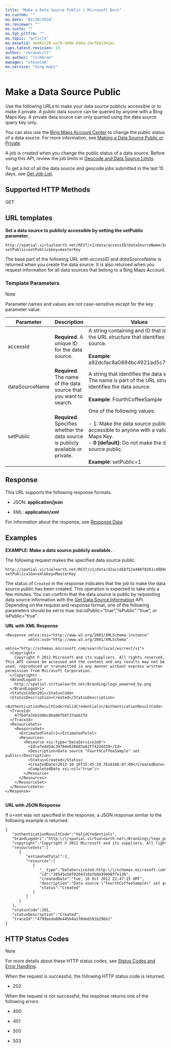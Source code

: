 ```yaml
---
title: "Make a Data Source Public | Microsoft Docs"
ms.custom: ""
ms.date: "02/28/2018"
ms.reviewer: ""
ms.suite: ""
ms.tgt_pltfrm: ""
ms.topic: "article"
ms.assetid: a0462c29-ea78-440b-836a-24cfb81341ec
caps.latest.revision: 15
author: "rbrundritt"
ms.author: "richbrun"
manager: "stevelom"
ms.service: "bing-maps"
---
```

# Make a Data Source Public
Use the following URLs to make your data source publicly accessible or to make it private. A public data source can be queried by anyone with a Bing Maps Key. A private data source can only queried using the data source query key only.  
  
 You can also use the [Bing Maps Account Center](http://www.bingmapsportal.com) to change the public status of a data source. For more information, see [Making a Data Source Public or Private](http://msdn.microsoft.com/en-us/library/dn151784.aspx).  
  
 A job is created when you change the public status of a data source.  Before using this API, review the job limits in [Geocode and Data Source Limits](../geocode-and-data-source-limits.md).  
  
 To get a list of all the data source and geocode jobs submitted in the last 15 days, see [Get Job List](../get-job-list.md).  
  
## Supported HTTP Methods  
 GET  
  
## URL templates  
 **Set a data source to publicly accessible by setting the setPublic parameter.**.  
  
```  
http://spatial.virtualearth.net/REST/v1/data/accessID/dataSourceName/$updateDataSource?setPublic=setPublic&key=masterKey  
```  
  
 The base part of the following URL with *accessID* and *dataSourceName* is returned when you create the data source. It is also returned when you request information for all data sources that belong to a Bing Maps Account.  
  
### Template Parameters  
  
> [!NOTE]
>  Parameter names and values are not case-sensitive except for the key parameter value.  
  
|Parameter|Description|Values|  
|---------------|-----------------|------------|  
|accessId|**Required**. A unique ID for the data source.|A string containing and ID that is part of the URL structure that identifies the data source.<br /><br /> **Example**: a92dcfac8a0894bc4921ad5c74022623.|  
|dataSourceName|**Required**. The name of the data source that you want to search.|A string that identifies the data source. The name is part of the URL structure that identifies the data source.<br /><br /> **Example**: FourthCoffeeSample|  
|setPublic|**Required**. Specifies whether the data source is publicly available or private.|One of the following values:<br /><br /> -   1: Make the data source publicly accessible to anyone with a valid Bing Maps Key.<br />-   **0 [default]**: Do not make the data source public.<br /><br /> **Example**: setPublic=1|  
  
## Response  
 This URL supports the following response formats.  
  
-   JSON: **application/json**  
  
-   XML: **application/xml**  
  
 For information about the response, see [Response Data](data-source-management-api/download-data-source-dataflow/download-data-source-dataflow-response-description.md).  
  
## Examples  
 **EXAMPLE: Make a data source publicly available.** .  
  
 The following request makes the specified data source public.  
  
```  
http://spatial.virtualearth.net/REST/v1/data/d2accd5bf52e486f8261c4889d5940d6/FourthCoffeeSample/$updatedatasource?setPublic=1&o=xml&key=MasterKey  
```  
  
 The status of `Created` in the response indicates that the job to make the data source public has been created. This operation is expected to take only a few minutes. You can confirm that the data source is public by requesting data source information with the [Get Data Source Information](data-source-management-api/get-data-source-information.md) API. Depending on the request and response format, one of the following parameters should be set to true: bsi:isPublic="true","IsPublic":"true", or IsPublic="true".  
  
 **URL with XML Response**  
  
```xaml  
<Response xmlns:xsi="http://www.w3.org/2001/XMLSchema-instance"   
          xmlns:xsd="http://www.w3.org/2001/XMLSchema"   
          xmlns="http://schemas.microsoft.com/search/local/ws/rest/v1">  
  <Copyright>  
    Copyright © 2012 Microsoft and its suppliers. All rights reserved. This API cannot be accessed and the content and any results may not be used, reproduced or transmitted in any manner without express written permission from Microsoft Corporation.  
  </Copyright>  
  <BrandLogoUri>  
    http://spatial.virtualearth.net/Branding/logo_powered_by.png  
  </BrandLogoUri>  
  <StatusCode>201</StatusCode>  
  <StatusDescription>Created</StatusDescription>  
  <AuthenticationResultCode>ValidCredentials</AuthenticationResultCode>  
  <TraceId>  
    47fbdfa7eb2d4bc8ba06fb9f37aeb2fd  
  </TraceId>  
  <ResourceSets>  
    <ResourceSet>  
      <EstimatedTotal>1</EstimatedTotal>  
      <Resources>  
        <Resource xsi:type="DataServiceJob">  
          <Id>a7edd54c39704e638603a62ff42d4d39</Id>  
          <Description>Data source "FourthCoffeeSample" set public</Description>  
          <Status>Created</Status>  
          <CreatedDate>2012-10-16T15:45:24.7616166-07:00</CreatedDate>  
          <CompletedDate xsi:nil="true"/>  
        </Resource>  
      </Resources>  
    </ResourceSet>  
  </ResourceSets>  
</Response>  
  
```  
  
 **URL with JSON Response**  
  
 If o=xml was not specified in the response, a JSON response similar to the following example is returned.  
  
```  
{  
   "authenticationResultCode":"ValidCredentials",  
   "brandLogoUri":"http:\/\/spatial.virtualearth.net\/Branding\/logo_powered_by.png",  
   "copyright":"Copyright © 2012 Microsoft and its suppliers. All rights reserved. This API cannot be accessed and the content and any results may not be used, reproduced or transmitted in any manner without express written permission from Microsoft Corporation.",  
   "resourceSets":[  
      {  
         "estimatedTotal":1,  
         "resources":[  
            {  
               "__type":"DataServiceJob:http:\/\/schemas.microsoft.com\/search\/local\/ws\/rest\/v1",  
               "id":"38545e58f0204310afb9a39998ffe13b",  
               "createdDate":"Tue, 16 Oct 2012 22:47:15 GMT",  
               "description":"Data source \"FourthCoffeeSample\" set public",  
               "status":"Created"  
            }  
         ]  
      }  
   ],  
   "statusCode":201,  
   "statusDescription":"Created",  
   "traceId":"4799eeda80e445b4a1f0de6591b296b1"  
}  
```  
  
## HTTP Status Codes  
  
> [!NOTE]
>  For more details about these HTTP status codes, see [Status Codes and Error Handling](../status-codes-and-error-handling.md).  
  
 When the request is successful, the following HTTP status code is returned.  
  
-   202  
  
 When the request is not successful, the response returns one of the following errors.  
  
-   400  
  
-   401  
  
-   500  
  
-   503